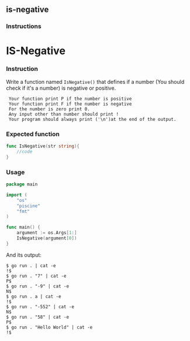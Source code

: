 ##  is-negative

### Instructions

# IS-Negative

### Instruction 

Write a function named `IsNegative()` that defines if a number (You should check if it's a number) is negative or positive.

     Your function print P if the number is positive
     Your function print F if the number is negative
     For the number is zero print 0.
     Any input other than number should print !
     Your program should always print ('\n')at the end of the output.

### Expected function

```go
func IsNegative(str string){
    //code
}
```

### Usage

```go
package main

import (
	"os"
    "piscine"
	"fmt"
)

func main() {
	argument := os.Args[1:]
	IsNegative(argument[0])
}
```
And its output:

```console
$ go run . | cat -e
!$
$ go run . "7" | cat -e
P$
$ go run . "-9" | cat -e
N$
$ go run . a | cat -e
!$
$ go run . "-552" | cat -e
N$
$ go run . "58" | cat -e
P$
$ go run . "Hello World" | cat -e
!$
```

